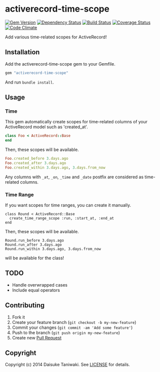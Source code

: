 # activerecord-time-scope

[![Gem Version][gem-image]][gem-link]
[![Dependency Status][deps-image]][deps-link]
[![Build Status][build-image]][build-link]
[![Coverage Status][cov-image]][cov-link]
[![Code Climate][gpa-image]][gpa-link]

Add various time-related scopes for ActiveRecord!

## Installation

Add the activerecord-time-scope gem to your Gemfile.

```ruby
gem "activerecord-time-scope"
```

And run `bundle install`.

## Usage

### Time

This gem automatically create scopes for time-related columns of your ActiveRecord model such as 'created_at'.

```ruby
class Foo < ActiveRecord::Base
end
```

Then, these scopes will be available.

```ruby
Foo.created_before 3.days.ago
Foo.created_after 3.days.ago
Foo.created_within 3.days.ago, 3.days.from_now
```

Any columns with `_at`, `_on`, `_time` and `_date` postfix are considered as time-related columns.

### Time Range

If you want scopes for time ranges, you can create it manually.

```
class Round < ActiveRecord::Base
  create_time_range_scope :run, :start_at, :end_at
end
```

Then, these scopes will be available.

```
Round.run_before 3.days.ago
Round.run_after 3.days.ago
Round.run_within 3.days.ago, 3.days.from_now
```

will be available for the class!

## TODO

- Handle overwrapped cases
- Include equal operators

## Contributing

1. Fork it
2. Create your feature branch (`git checkout -b my-new-feature`)
3. Commit your changes (`git commit -am 'Add some feature'`)
4. Push to the branch (`git push origin my-new-feature`)
5. Create new [Pull Request](../../pull/new/master)

## Copyright

Copyright (c) 2014 Daisuke Taniwaki. See [LICENSE](LICENSE) for details.




[gem-image]:   https://badge.fury.io/rb/activerecord-time-scope.svg
[gem-link]:    http://badge.fury.io/rb/activerecord-time-scope
[build-image]: https://secure.travis-ci.org/dtaniwaki/activerecord-time-scope.png
[build-link]:  http://travis-ci.org/dtaniwaki/activerecord-time-scope
[deps-image]:  https://gemnasium.com/dtaniwaki/activerecord-time-scope.svg
[deps-link]:   https://gemnasium.com/dtaniwaki/activerecord-time-scope
[cov-image]:   https://coveralls.io/repos/dtaniwaki/activerecord-time-scope/badge.png
[cov-link]:    https://coveralls.io/r/dtaniwaki/activerecord-time-scope
[gpa-image]:   https://codeclimate.com/github/dtaniwaki/activerecord-time-scope.png
[gpa-link]:    https://codeclimate.com/github/dtaniwaki/activerecord-time-scope

